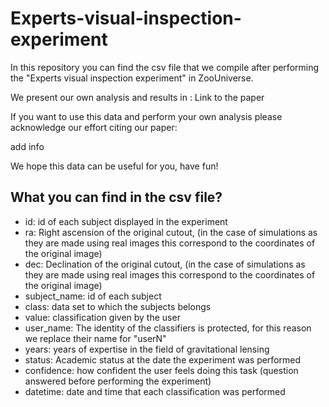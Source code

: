 # Experts-visual-inspection-experiment

In this repository you can find the csv file that we compile after performing the "Experts visual inspection experiment" in ZooUniverse. 

We present our own analysis and results in : Link to the paper

If you want to use this data and perform your own analysis please acknowledge our effort citing our paper:

add info

We hope this data can be useful for you, have fun! 

## What you can find in the csv file?

- id: id of each subject displayed in the experiment
- ra: Right ascension of the original cutout, (in the case of simulations as they are made using real images this correspond to the coordinates of the original image)
- dec: Declination of the original cutout, (in the case of simulations as they are made using real images this correspond to the coordinates of the original image)
- subject_name: id of each subject
- class: data set to which the subjects belongs
- value: classification given by the user
- user_name: The identity of the classifiers is protected, for this reason we replace their name for "userN"
- years: years of expertise in the field of gravitational lensing
- status: Academic status at the date the experiment was performed
- confidence: how confident the user feels doing this task (question answered before performing the experiment)
- datetime: date and time that each classification was performed 

